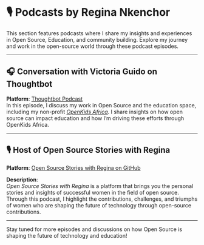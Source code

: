 # 🎙️ Podcasts by Regina Nkenchor

This section features podcasts where I share my insights and experiences in Open Source, Education, and community building. Explore my journey and work in the open-source world through these podcast episodes.

---

## 🎧 **Conversation with Victoria Guido on Thoughtbot**  
**Platform**: [Thoughtbot Podcast](https://podcast.thoughtbot.com/501?t=0)  
In this episode, I discuss my work in Open Source and the education space, including my non-profit *[OpenKids Africa](https://www.openkidsafrica.org/)*. I share insights on how open source can impact education and how I’m driving these efforts through OpenKids Africa.

---

## 🎙️ **Host of Open Source Stories with Regina**  
**Platform**: [Open Source Stories with Regina on GitHub](https://github.com/OSSWITHREGINA)  

**Description**:  
*Open Source Stories with Regina* is a platform that brings you the personal stories and insights of successful women in the field of open source. Through this podcast, I highlight the contributions, challenges, and triumphs of women who are shaping the future of technology through open-source contributions.

---

Stay tuned for more episodes and discussions on how Open Source is shaping the future of technology and education!
